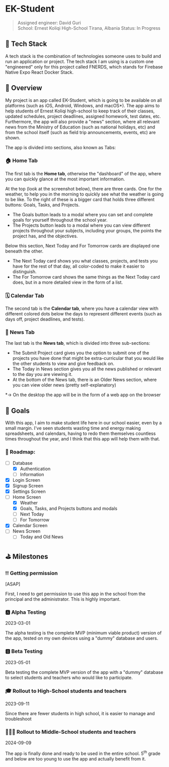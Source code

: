 # EK-Student

> Assigned engineer: David Guri  
> School: Ernest Koliqi High-School
> Tirana, Albania
> Status: In Progress

## 🥞 Tech Stack

A tech stack is the combination of technologies someone uses to build and run an application or project. The tech stack I am using is a custom one "engineered" only for this project called FNERDS, which stands for Firebase Native Expo React Docker Stack.

## 👀 Overview

My project is an app called EK-Student, which is going to be available on all platforms (such as iOS, Android, Windows, and macOS\*). The app aims to help students of Ernest Koliqi high-school to keep track of their classes, updated schedules, project deadlines, assigned homework, test dates, etc. Furthermore, the app will also provide a "news" section, where all relevant news from the Ministry of Education (such as national holidays, etc) and from the school itself (such as field trip announcements, events, etc) are shown.

The app is divided into sections, also known as Tabs:

### 🏠 Home Tab

The first tab is the **Home tab**, otherwise the "dashboard" of the app, where you can quickly glance at the most important information.

At the top (look at the screenshot below), there are three cards. One for the weather, to help you in the morning to quickly see what the weather is going to be like. To the right of these is a bigger card that holds three different buttons: Goals, Tasks, and Projects.

-   The Goals button leads to a modal where you can set and complete goals for yourself throughout the school year.
-   The Projects button leads to a modal where you can view different projects throughout your subjects, including your groups, the points the project has, and the objectives.

Below this section, Next Today and For Tomorrow cards are displayed one beneath the other.

-   The Next Today card shows you what classes, projects, and tests you have for the rest of that day, all color-coded to make it easier to distinguish.
-   The For Tomorrow card shows the same things as the Next Today card does, but in a more detailed view in the form of a list.

### 🗓️ Calendar Tab

The second tab is the **Calendar tab**, where you have a calendar view with different colored dots below the days to represent different events (such as days off, project deadlines, and tests).

### 📰 News Tab

The last tab is the **News tab**, which is divided into three sub-sections:

-   The Submit Project card gives you the option to submit one of the projects you have done that might be extra-curricular that you would like the other students to view and give feedback on.
-   The Today in News section gives you all the news published or relevant to the day you are viewing it.
-   At the bottom of the News tab, there is an Older News section, where you can view older news (pretty self-explanatory)

\*→ On the desktop the app will be in the form of a web app on the browser

## 🎯 Goals

With this app, I aim to make student life here in our school easier, even by a small margin. I've seen students wasting time and energy making spreadsheets, and calendars, having to redo them themselves countless times throughout the year, and I think that this app will help them with that.

### 🚗 Roadmap:

-   [ ] Database
    -   [x] Authentication
    -   [ ] Information
-   [x] Login Screen
-   [x] Signup Screen
-   [x] Settings Screen
-   [ ] Home Screen
    -   [x] Weather
    -   [x] Goals, Tasks, and Projects buttons and modals
    -   [ ] Next Today
    -   [ ] For Tomorrow
-   [x] Calendar Screen
-   [ ] News Screen
    -   [ ] Today and Old News

## ﻿⛳️ Milestones

### ‼️ Getting permission

[ASAP]

First, I need to get permission to use this app in the school from the principal and the administrator. This is highly important.

### 🅰️ Alpha Testing

2023-03-01

The alpha testing is the complete MVP (minimum viable product) version of the app, tested on my own devices using a "dummy" database and users.

### 🅱️ Beta Testing

2023-05-01

Beta testing the complete MVP version of the app with a "dummy" database to select students and teachers who would like to participate.

### 🎓 Rollout to High-School students and teachers

2023-09-11

Since there are fewer students in high school, it is easier to manage and troubleshoot

### 🧑🏻‍🏫 Rollout to Middle-School students and teachers

2024-09-09

The app is finally done and ready to be used in the entire school. 5<sup>th</sup> grade and below are too young to use the app and actually benefit from it.

